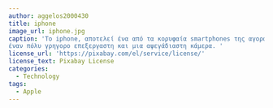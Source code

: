 ```yaml
---
author: aggelos2000430
title: iphone
image_url: iphone.jpg
caption: 'Το iphone, αποτελεί ένα από τα κορυφαία smartphones της αγοράς αφού ενσωματώνει 
έναν πόλυ γρηγορο επεξεργαστη και μια αψεγάδιαστη κάμερα. '
license_url: 'https://pixabay.com/el/service/license/'
license_text: Pixabay License
categories:
  - Technology
tags:
  - Apple
---
```

